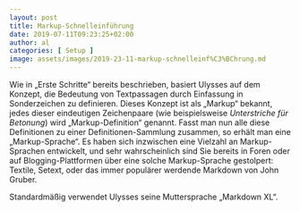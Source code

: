 ```yaml
---
layout: post
title: Markup-Schnelleinführung
date: 2019-07-11T09:23:25+02:00
author: al
categories: [ Setup ]
image: assets/images/2019-23-11-markup-schnelleinf%C3%BChrung.md
---
```


Wie in „Erste Schritte“ bereits beschrieben, basiert Ulysses auf dem Konzept, die Bedeutung von Textpassagen durch Einfassung in Sonderzeichen zu definieren. Dieses Konzept ist als „Markup“ bekannt, jedes dieser eindeutigen Zeichenpaare (wie beispielsweise _Unterstriche für Betonung_) wird „Markup-Definition“ genannt. Fasst man nun alle diese Definitionen zu einer Definitionen-Sammlung zusammen, so erhält man eine „Markup-Sprache“. Es haben sich inzwischen eine Vielzahl an Markup-Sprachen entwickelt, und sehr wahrscheinlich sind Sie bereits in Foren oder auf Blogging-Plattformen über eine solche Markup-Sprache gestolpert: Textile, Setext, oder das immer populärer werdende Markdown von John Gruber.

Standardmäßig verwendet Ulysses seine Muttersprache „Markdown XL“.

